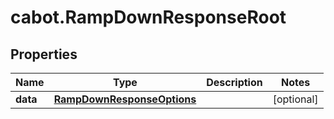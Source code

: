 # cabot.RampDownResponseRoot

## Properties

Name | Type | Description | Notes
------------ | ------------- | ------------- | -------------
**data** | [**RampDownResponseOptions**](RampDownResponseOptions.md) |  | [optional] 


